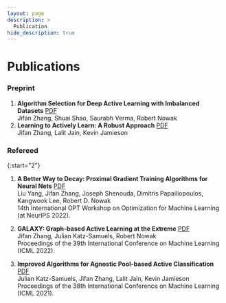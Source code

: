 ```yaml
---
layout: page
description: >
  Publication
hide_description: true
---
```


# Publications
### Preprint
1. **Algorithm Selection for Deep Active Learning with Imbalanced Datasets** [PDF](https://arxiv.org/pdf/2302.07317.pdf)\
    Jifan Zhang, Shuai Shao, Saurabh Verma, Robert Nowak
1. **Learning to Actively Learn: A Robust Approach** [PDF](https://arxiv.org/pdf/2010.15382.pdf)\
    Jifan Zhang, Lalit Jain, Kevin Jamieson


### Refereed

{:start="2"}
1. **A Better Way to Decay: Proximal Gradient Training Algorithms for Neural Nets** [PDF](https://arxiv.org/pdf/2210.03069.pdf)\
    Liu Yang, Jifan Zhang, Joseph Shenouda, Dimitris Papailiopoulos, Kangwook Lee, Robert D. Nowak\
    14th International OPT Workshop on Optimization for Machine Learning (at NeurIPS 2022).

1. **GALAXY: Graph-based Active Learning at the Extreme** [PDF](https://arxiv.org/pdf/2202.01402.pdf)\
    Jifan Zhang, Julian Katz-Samuels, Robert Nowak\
    Proceedings of the 39th International Conference on Machine Learning (ICML 2022).

1. **Improved Algorithms for Agnostic Pool-based Active Classification** [PDF](https://arxiv.org/pdf/2105.06499.pdf)\
    Julian Katz-Samuels, Jifan Zhang, Lalit Jain, Kevin Jamieson\
    Proceedings of the 38th International Conference on Machine Learning (ICML 2021).

